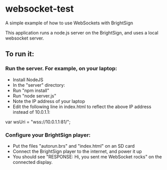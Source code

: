 # websocket-test
A simple example of how to use WebSockets with BrightSign

This application runs a node.js server on the BrightSign, and uses a local websocket server. 

## To run it: 

### Run the server. For example, on your laptop:
* Install NodeJS
* In the "server" directory:
* Run "npm install"
* Run "node server.js"
* Note the IP address of your laptop
* Edit the following line in index.html to reflect the above IP address instead of 10.0.1.1:

var wsUri = "wss://10.0.1.1:81/";

### Configure your BrightSign player:
* Put the files "autorun.brs" and "index.html" on an SD card
* Connect the BrightSign player to the internet, and power it up
* You should see "RESPONSE: Hi, you sent me WebSocket rocks" on the connected display.
